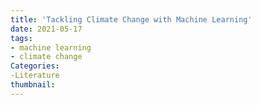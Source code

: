 ```yaml
---
title: 'Tackling Climate Change with Machine Learning'
date: 2021-05-17
tags:
- machine learning
- climate change
Categories:
-Literature
thumbnail:
---
```

